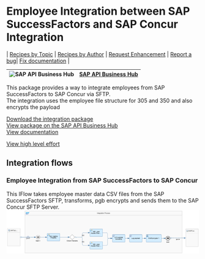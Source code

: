 # Employee Integration between SAP SuccessFactors and SAP Concur Integration

\| [Recipes by Topic](../../readme.md ) \| [Recipes by Author](../../author.md ) \| [Request Enhancement](https://github.com/SAP-samples/cloud-integration-flow/issues/new?assignees=&labels=Recipe%20Fix,enhancement&template=recipe-request.md&title=Improve%20Employee%20Integration%20between%20SAP%20SuccessFactors%20and%20SAP%20Concur%20Integration) \| [Report a bug](https://github.com/SAP-samples/cloud-integration-flow/issues/new?assignees=&labels=Recipe%20Fix,bug&template=bug_report.md&title=Issue%20with%20Employee%20Integration%20between%20SAP%20SuccessFactors%20and%20SAP%20Concur%20Integration)\| [Fix documentation](https://github.com/SAP-samples/cloud-integration-flow/issues/new?assignees=&labels=Recipe%20Fix,documentation&template=bug_report.md&title=Docu%20fix%20Employee%20Integration%20between%20SAP%20SuccessFactors%20and%20SAP%20Concur%20Integration) \|

 ![SAP API Business Hub](https://github.com/SAPAPIBusinessHub.png?size=50 ) | [SAP API Business Hub](https://api.sap.com/allcommunity) |
 ----|----|


<p>This package provides a way to integrate employees from SAP SuccessFactors to SAP Concur via SFTP.<br>The integration uses the employee file structure for 305 and 350 and also encrypts the payload</p>

[Download the integration package](SAPSuccessFactorsandSAPConcurIntegration.zip)\
[View package on the SAP API Business Hub](https://api.sap.com/package/SAPSuccessFactorsandSAPConcurIntegration)\
[View documentation](ConfigurationGuide.pdf)

[View high level effort](effort.md)
 ## Integration flows
### Employee Integration from SAP SuccessFactors to SAP Concur
This IFlow takes employee master data CSV files from the SAP SuccessFactors SFTP, transforms, pgb encrypts and sends them to the SAP Concur SFTP Server. \
 ![input-image](Employee_Integration_from_SAP_SuccessFactors_to_SAP_Concur.png)
